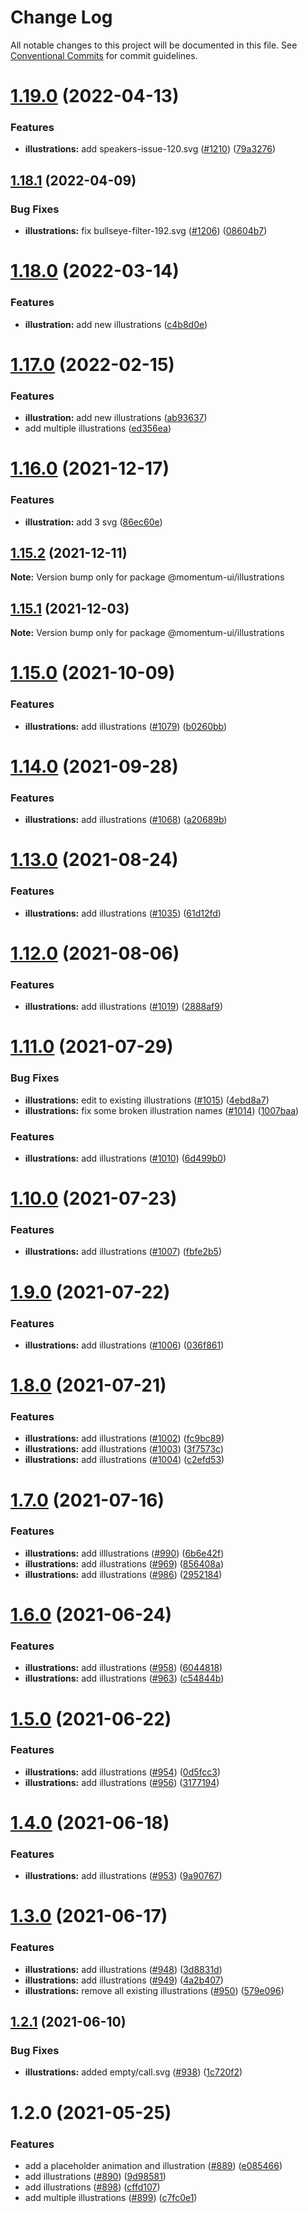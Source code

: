 # Change Log

All notable changes to this project will be documented in this file.
See [Conventional Commits](https://conventionalcommits.org) for commit guidelines.

# [1.19.0](https://github.com/momentum-design/momentum-ui/compare/@momentum-ui/illustrations@1.18.1...@momentum-ui/illustrations@1.19.0) (2022-04-13)


### Features

* **illustrations:** add speakers-issue-120.svg ([#1210](https://github.com/momentum-design/momentum-ui/issues/1210)) ([79a3276](https://github.com/momentum-design/momentum-ui/commit/79a3276b46042c2ba2a025e174b1d12b61edcf77))





## [1.18.1](https://github.com/momentum-design/momentum-ui/compare/@momentum-ui/illustrations@1.18.0...@momentum-ui/illustrations@1.18.1) (2022-04-09)


### Bug Fixes

* **illustrations:** fix bullseye-filter-192.svg ([#1206](https://github.com/momentum-design/momentum-ui/issues/1206)) ([08604b7](https://github.com/momentum-design/momentum-ui/commit/08604b77160c70ca60bb1a2128cac9755fbfa5b2))





# [1.18.0](https://github.com/momentum-design/momentum-ui/compare/@momentum-ui/illustrations@1.17.0...@momentum-ui/illustrations@1.18.0) (2022-03-14)


### Features

* **illustration:** add new illustrations ([c4b8d0e](https://github.com/momentum-design/momentum-ui/commit/c4b8d0e013b034f3c6c15fda33fd5057ab622375))





# [1.17.0](https://github.com/momentum-design/momentum-ui/compare/@momentum-ui/illustrations@1.16.0...@momentum-ui/illustrations@1.17.0) (2022-02-15)


### Features

* **illustration:** add new illustrations ([ab93637](https://github.com/momentum-design/momentum-ui/commit/ab936376e1ac070393b6c0e3860b6e8ffe682d6d))
* add multiple illustrations ([ed356ea](https://github.com/momentum-design/momentum-ui/commit/ed356ea7fc09c74cdaa4ed3b17750cf8ddd0b652))





# [1.16.0](https://github.com/momentum-design/momentum-ui/compare/@momentum-ui/illustrations@1.15.2...@momentum-ui/illustrations@1.16.0) (2021-12-17)


### Features

* **illustration:** add 3 svg ([86ec60e](https://github.com/momentum-design/momentum-ui/commit/86ec60ee3a6881f41f6906583f75f6e2f21e7a00))





## [1.15.2](https://github.com/momentum-design/momentum-ui/compare/@momentum-ui/illustrations@1.15.1...@momentum-ui/illustrations@1.15.2) (2021-12-11)

**Note:** Version bump only for package @momentum-ui/illustrations





## [1.15.1](https://github.com/momentum-design/momentum-ui/compare/@momentum-ui/illustrations@1.15.0...@momentum-ui/illustrations@1.15.1) (2021-12-03)

**Note:** Version bump only for package @momentum-ui/illustrations





# [1.15.0](https://github.com/momentum-design/momentum-ui/compare/@momentum-ui/illustrations@1.14.0...@momentum-ui/illustrations@1.15.0) (2021-10-09)


### Features

* **illustrations:** add illustrations ([#1079](https://github.com/momentum-design/momentum-ui/issues/1079)) ([b0260bb](https://github.com/momentum-design/momentum-ui/commit/b0260bba1e65db163a097fab9d9b07f54a4f2d90))





# [1.14.0](https://github.com/momentum-design/momentum-ui/compare/@momentum-ui/illustrations@1.13.0...@momentum-ui/illustrations@1.14.0) (2021-09-28)


### Features

* **illustrations:** add illustrations ([#1068](https://github.com/momentum-design/momentum-ui/issues/1068)) ([a20689b](https://github.com/momentum-design/momentum-ui/commit/a20689bb2846d420a77f953e23472d8fb95f75b4))





# [1.13.0](https://github.com/momentum-design/momentum-ui/compare/@momentum-ui/illustrations@1.12.0...@momentum-ui/illustrations@1.13.0) (2021-08-24)


### Features

* **illustrations:** add illustrations ([#1035](https://github.com/momentum-design/momentum-ui/issues/1035)) ([61d12fd](https://github.com/momentum-design/momentum-ui/commit/61d12fd4c50780c4b6d5502e3afcd568a7351b1f))





# [1.12.0](https://github.com/momentum-design/momentum-ui/compare/@momentum-ui/illustrations@1.11.0...@momentum-ui/illustrations@1.12.0) (2021-08-06)


### Features

* **illustrations:** add illustrations ([#1019](https://github.com/momentum-design/momentum-ui/issues/1019)) ([2888af9](https://github.com/momentum-design/momentum-ui/commit/2888af98e7fac7312162c529dd5f86d73ffe843f))





# [1.11.0](https://github.com/momentum-design/momentum-ui/compare/@momentum-ui/illustrations@1.10.0...@momentum-ui/illustrations@1.11.0) (2021-07-29)


### Bug Fixes

* **illustrations:** edit to existing illustrations ([#1015](https://github.com/momentum-design/momentum-ui/issues/1015)) ([4ebd8a7](https://github.com/momentum-design/momentum-ui/commit/4ebd8a72a43c9a0feaa143c7817d5b20ba2a3e47))
* **illustrations:** fix some broken illustration names ([#1014](https://github.com/momentum-design/momentum-ui/issues/1014)) ([1007baa](https://github.com/momentum-design/momentum-ui/commit/1007baa06f14fd61161a215e5e6e5e9b6f45fc52))


### Features

* **illustrations:** add illustrations ([#1010](https://github.com/momentum-design/momentum-ui/issues/1010)) ([6d499b0](https://github.com/momentum-design/momentum-ui/commit/6d499b0d434c138d2061078175c743278a5ed424))





# [1.10.0](https://github.com/momentum-design/momentum-ui/compare/@momentum-ui/illustrations@1.9.0...@momentum-ui/illustrations@1.10.0) (2021-07-23)


### Features

* **illustrations:** add illustrations ([#1007](https://github.com/momentum-design/momentum-ui/issues/1007)) ([fbfe2b5](https://github.com/momentum-design/momentum-ui/commit/fbfe2b5a48d36fda9ce62a9e0737ea82ae712065))





# [1.9.0](https://github.com/momentum-design/momentum-ui/compare/@momentum-ui/illustrations@1.8.0...@momentum-ui/illustrations@1.9.0) (2021-07-22)


### Features

* **illustrations:** add illustrations ([#1006](https://github.com/momentum-design/momentum-ui/issues/1006)) ([036f861](https://github.com/momentum-design/momentum-ui/commit/036f861ffc5dd3258c038bee23de48f5825ba81e))





# [1.8.0](https://github.com/momentum-design/momentum-ui/compare/@momentum-ui/illustrations@1.7.0...@momentum-ui/illustrations@1.8.0) (2021-07-21)


### Features

* **illustrations:** add illustrations ([#1002](https://github.com/momentum-design/momentum-ui/issues/1002)) ([fc9bc89](https://github.com/momentum-design/momentum-ui/commit/fc9bc89bb5f37c5755ac61700dd8a1f4babaf379))
* **illustrations:** add illustrations ([#1003](https://github.com/momentum-design/momentum-ui/issues/1003)) ([3f7573c](https://github.com/momentum-design/momentum-ui/commit/3f7573c65a66b330f2e3a2c6d20f7c0a5f0b76f8))
* **illustrations:** add illustrations ([#1004](https://github.com/momentum-design/momentum-ui/issues/1004)) ([c2efd53](https://github.com/momentum-design/momentum-ui/commit/c2efd53576bade2cdffb48e2ed7be26e2b5176ee))





# [1.7.0](https://github.com/momentum-design/momentum-ui/compare/@momentum-ui/illustrations@1.6.0...@momentum-ui/illustrations@1.7.0) (2021-07-16)


### Features

* **illustrations:** add illlustrations ([#990](https://github.com/momentum-design/momentum-ui/issues/990)) ([6b6e42f](https://github.com/momentum-design/momentum-ui/commit/6b6e42f369c1500a76f53aa6666c20c939a1a002))
* **illustrations:** add illustrations ([#969](https://github.com/momentum-design/momentum-ui/issues/969)) ([856408a](https://github.com/momentum-design/momentum-ui/commit/856408a8fde2cd2f6a210cc89d9a273767fad782))
* **illustrations:** add illustrations ([#986](https://github.com/momentum-design/momentum-ui/issues/986)) ([2952184](https://github.com/momentum-design/momentum-ui/commit/2952184a53805d38cc46e0ab238608ecad279988))





# [1.6.0](https://github.com/momentum-design/momentum-ui/compare/@momentum-ui/illustrations@1.5.0...@momentum-ui/illustrations@1.6.0) (2021-06-24)


### Features

* **illustrations:** add illustrations ([#958](https://github.com/momentum-design/momentum-ui/issues/958)) ([6044818](https://github.com/momentum-design/momentum-ui/commit/60448186d9e8afa22a9d824212e14d1d94c3bb0d))
* **illustrations:** add illustrations ([#963](https://github.com/momentum-design/momentum-ui/issues/963)) ([c54844b](https://github.com/momentum-design/momentum-ui/commit/c54844b62d6a3b09d0cc86fe664c75dc3a145bab))





# [1.5.0](https://github.com/momentum-design/momentum-ui/compare/@momentum-ui/illustrations@1.4.0...@momentum-ui/illustrations@1.5.0) (2021-06-22)


### Features

* **illustrations:** add illustrations ([#954](https://github.com/momentum-design/momentum-ui/issues/954)) ([0d5fcc3](https://github.com/momentum-design/momentum-ui/commit/0d5fcc3fc1e21c2125cc4ecf5abe8e871a931d70))
* **illustrations:** add illustrations ([#956](https://github.com/momentum-design/momentum-ui/issues/956)) ([3177194](https://github.com/momentum-design/momentum-ui/commit/317719475a0780b23d7a117641035856c5dbd38a))





# [1.4.0](https://github.com/momentum-design/momentum-ui/compare/@momentum-ui/illustrations@1.3.0...@momentum-ui/illustrations@1.4.0) (2021-06-18)


### Features

* **illustrations:** add illustrations ([#953](https://github.com/momentum-design/momentum-ui/issues/953)) ([9a90767](https://github.com/momentum-design/momentum-ui/commit/9a90767e24f25690b722dcb676758d57552f2ee6))





# [1.3.0](https://github.com/momentum-design/momentum-ui/compare/@momentum-ui/illustrations@1.2.1...@momentum-ui/illustrations@1.3.0) (2021-06-17)


### Features

* **illustrations:** add illustrations ([#948](https://github.com/momentum-design/momentum-ui/issues/948)) ([3d8831d](https://github.com/momentum-design/momentum-ui/commit/3d8831d0cbe2dc47c8a95b7718e3a4417cb08333))
* **illustrations:** add illustrations ([#949](https://github.com/momentum-design/momentum-ui/issues/949)) ([4a2b407](https://github.com/momentum-design/momentum-ui/commit/4a2b4079cd3fa520ca9f10b5b72497a06a2fc9e6))
* **illustrations:** remove all existing illustrations ([#950](https://github.com/momentum-design/momentum-ui/issues/950)) ([579e096](https://github.com/momentum-design/momentum-ui/commit/579e0968327068b8a2c7f91c161e24e682f2f64a))





## [1.2.1](https://github.com/momentum-design/momentum-ui/compare/@momentum-ui/illustrations@1.2.0...@momentum-ui/illustrations@1.2.1) (2021-06-10)


### Bug Fixes

* **illustrations:** added empty/call.svg ([#938](https://github.com/momentum-design/momentum-ui/issues/938)) ([1c720f2](https://github.com/momentum-design/momentum-ui/commit/1c720f2191c506f4cc2f5eb6e0aa0f1a1c10b747))





# 1.2.0 (2021-05-25)


### Features

* add a placeholder animation and illustration ([#889](https://github.com/momentum-design/momentum-ui/issues/889)) ([e085466](https://github.com/momentum-design/momentum-ui/commit/e0854660664bb38dbc3fac4d6584c481dd6e813c))
* add illustrations ([#890](https://github.com/momentum-design/momentum-ui/issues/890)) ([9d98581](https://github.com/momentum-design/momentum-ui/commit/9d9858111a1ec1177193ba3231592f9c7f0065ea))
* add illustrations ([#898](https://github.com/momentum-design/momentum-ui/issues/898)) ([cffd107](https://github.com/momentum-design/momentum-ui/commit/cffd107b47d719078f824be932cbda64b0ef6666))
* add multiple illustrations ([#899](https://github.com/momentum-design/momentum-ui/issues/899)) ([c7fc0e1](https://github.com/momentum-design/momentum-ui/commit/c7fc0e1478fdbb6fb1cb646d0d98297fb31028fc))
